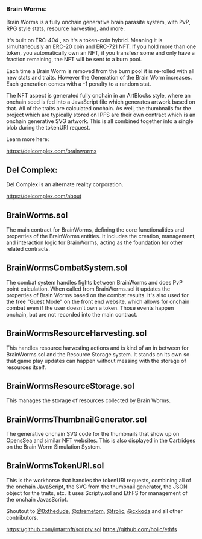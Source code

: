 ### Brain Worms:
Brain Worms is a fully onchain generative brain parasite system, with PvP, RPG style stats, resource harvesting, and more.

It's built on ERC-404 , so it's a token-coin hybrid. Meaning it is simultaneously an ERC-20 coin and ERC-721 NFT. If you hold more than one token, you automatically own an NFT, if you transfesr some and only have a fraction remaining, the NFT will be sent to a burn pool.

Each time a Brain Worm is removed from the burn pool it is re-rolled with all new stats and traits. However the Generation of the Brain Worm increases. Each generation comes with a -1 penalty to a random stat.

The NFT aspect is generated fully onchain in an ArtBlocks style, where an onchain seed is fed into a JavaScript file which generates artwork based on that. All of the traits are calculated onchain. As well, the thumbnails for the project which are typically stored on IPFS are their own contract which is an onchain generative SVG artwork. This is all combined together into a single blob during the tokenURI request. 

Learn more here:

https://delcomplex.com/brainworms


## Del Complex:
Del Complex is an alternate reality corporation. 

https://delcomplex.com/about

## BrainWorms.sol
The main contract for BrainWorms, defining the core functionalities and properties of the BrainWorms entities. It includes the creation, management, and interaction logic for BrainWorms, acting as the foundation for other related contracts.

## BrainWormsCombatSystem.sol
The combat system handles fights between BrainWorms and does PvP point calculation. When called from BrainWorms.sol it updates the properties of Brain Worms based on the combat results. It's also used for the free "Guest Mode" on the front end website, which allows for onchain combat even if the user doesn't own a token. Those events happen onchain, but are not recorded into the main contract. 

## BrainWormsResourceHarvesting.sol
This handles resource harvesting actions and is kind of an in between for BrainWorms.sol and the Resource Storage system. It stands on its own so that game play updates can happen without messing with the storage of resources itself.

## BrainWormsResourceStorage.sol
This manages the storage of resources collected by Brain Worms.

## BrainWormsThumbnailGenerator.sol
The generative onchain SVG code for the thumbnails that show up on OpensSea and similar NFT websites. This is also displayed in the Cartridges on the Brain Worm Simulation System.

## BrainWormsTokenURI.sol
This is the workhorse that handles the tokenURI requests, combining all of the onchain JavaScript, the SVG from the thumbnail generator, the JSON object for the traits, etc. It uses Scripty.sol and EthFS for management of the onchain JavasScript.

Shoutout to [@0xthedude](https://x.com/0xthedude), [@xtremetom](https://x.com/xtremetom), [@frolic](https://x.com/frolic), [@cxkoda](https://x.com/cxkoda) and all other contributors.

https://github.com/intartnft/scripty.sol
https://github.com/holic/ethfs

